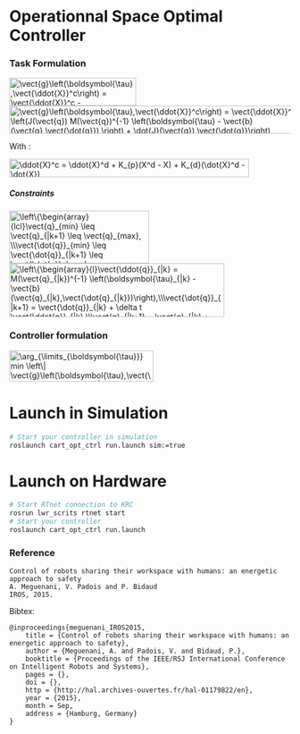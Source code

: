 Operationnal Space Optimal Controller
============

### Task Formulation 
<img src="http://www.sciweavers.org/tex2img.php?eq=%5Cvect%7Bg%7D%5Cleft%28%5Cboldsymbol%7B%5Ctau%7D%2C%5Cvect%7B%5Cddot%7BX%7D%7D%5Ec%5Cright%29%20%3D%20%20%5Cvect%7B%5Cddot%7BX%7D%7D%5Ec%20-%20%5Cvect%7B%5Cddot%7BX%7D%7D&bc=Transparent&fc=Black&im=png&fs=18&ff=modern&edit=0" align="center" border="0" alt="\vect{g}\left(\boldsymbol{\tau},\vect{\ddot{X}}^c\right) =  \vect{\ddot{X}}^c - \vect{\ddot{X}}" width="227" height="50" />

<img src="http://www.sciweavers.org/tex2img.php?eq=%5Cvect%7Bg%7D%5Cleft%28%5Cboldsymbol%7B%5Ctau%7D%2C%5Cvect%7B%5Cddot%7BX%7D%7D%5Ec%5Cright%29%20%3D%20%20%5Cvect%7B%5Cddot%7BX%7D%7D%5Ec%20-%20%5Cleft%28J%28%5Cvect%7Bq%7D%29%20M%28%5Cvect%7Bq%7D%29%5E%7B-1%7D%20%5Cleft%28%5Cboldsymbol%7B%5Ctau%7D%20-%20%5Cvect%7Bb%7D%28%5Cvect%7Bq%7D%2C%5Cvect%7B%5Cdot%7Bq%7D%7D%29%20%5Cright%29%20%2B%20%5Cdot%7BJ%7D%28%5Cvect%7Bq%7D%29%20%5Cvect%7B%5Cdot%7Bq%7D%7D%5Cright%29&bc=Transparent&fc=Black&im=png&fs=18&ff=modern&edit=0" align="center" border="0" alt="\vect{g}\left(\boldsymbol{\tau},\vect{\ddot{X}}^c\right) =  \vect{\ddot{X}}^c - \left(J(\vect{q}) M(\vect{q})^{-1} \left(\boldsymbol{\tau} - \vect{b}(\vect{q},\vect{\dot{q}}) \right) + \dot{J}(\vect{q}) \vect{\dot{q}}\right)" width="583" height="50" />

With : 

<img src="http://www.sciweavers.org/tex2img.php?eq=%5Cddot%7BX%7D%5Ec%20%3D%20%5Cddot%7BX%7D%5Ed%20%2B%20K_%7Bp%7D%28X%5Ed%20-%20X%29%20%2B%20K_%7Bd%7D%28%5Cdot%7BX%7D%5Ed%20-%20%5Cdot%7BX%7D%29&bc=Transparent&fc=Black&im=png&fs=18&ff=modern&edit=0" align="center" border="0" alt="\ddot{X}^c = \ddot{X}^d + K_{p}(X^d - X) + K_{d}(\dot{X}^d - \dot{X})" width="429" height="33" />

##### Constraints

<img src="http://www.sciweavers.org/tex2img.php?eq=%5Cleft%5C%7B%5Cbegin%7Barray%7D%7Blcl%7D%5Cvect%7Bq%7D_%7Bmin%7D%20%5Cleq%20%5Cvect%7Bq%7D_%7B%7Ck%2B1%7D%20%5Cleq%20%5Cvect%7Bq%7D_%7Bmax%7D%2C%20%5C%5C%5Cvect%7B%5Cdot%7Bq%7D%7D_%7Bmin%7D%20%5Cleq%20%5Cvect%7B%5Cdot%7Bq%7D%7D_%7B%7Ck%2B1%7D%20%5Cleq%20%5Cvect%7B%5Cdot%7Bq%7D%7D_%7Bmax%7D%2C%20%5C%5C%5Cboldsymbol%7B%5Ctau%7D_%7Bmin%7D%20%5Cleq%20%5Cboldsymbol%7B%5Ctau%7D_%7B%7Ck%7D%20%5Cleq%20%5Cboldsymbol%7B%5Ctau%7D_%7Bmax%7D.%5Cend%7Barray%7D%5Cright&bc=Transparent&fc=Black&im=png&fs=18&ff=modern&edit=0" align="center" border="0" alt="\left\{\begin{array}{lcl}\vect{q}_{min} \leq \vect{q}_{|k+1} \leq \vect{q}_{max}, \\\vect{\dot{q}}_{min} \leq \vect{\dot{q}}_{|k+1} \leq \vect{\dot{q}}_{max}, \\\boldsymbol{\tau}_{min} \leq \boldsymbol{\tau}_{|k} \leq \boldsymbol{\tau}_{max}.\end{array}\right" width="250" height="94" />


<img src="http://www.sciweavers.org/tex2img.php?eq=%5Cleft%5C%7B%5Cbegin%7Barray%7D%7Bl%7D%5Cvect%7B%5Cddot%7Bq%7D%7D_%7B%7Ck%7D%20%3D%20M%28%5Cvect%7Bq%7D_%7B%7Ck%7D%29%5E%7B-1%7D%20%5Cleft%28%5Cboldsymbol%7B%5Ctau%7D_%7B%7Ck%7D%20-%20%5Cvect%7Bb%7D%28%5Cvect%7Bq%7D_%7B%7Ck%7D%2C%5Cvect%7B%5Cdot%7Bq%7D_%7B%7Ck%7D%7D%29%5Cright%29%2C%5C%5C%5Cvect%7B%5Cdot%7Bq%7D%7D_%7B%7Ck%2B1%7D%20%20%3D%20%20%5Cvect%7B%5Cdot%7Bq%7D%7D_%7B%7Ck%7D%20%2B%20%5Cdelta%20t%20%5Cvect%7B%5Cddot%7Bq%7D%7D_%7B%7Ck%7D%2C%5C%5C%5Cvect%7Bq%7D_%7B%7Ck%2B1%7D%20%3D%20%5Cvect%7Bq%7D_%7B%7Ck%7D%20%2B%20%5Cdelta%20t%20%5Cvect%7B%5Cdot%7Bq%7D%7D_%7B%7Ck%7D%20%2B%20%5Cfrac%7B%5Cdelta%20t%5E%7B2%7D%7D%7B2%7D%20%5Cvect%7B%5Cddot%7Bq%7D%7D_%7B%7Ck%7D.%5Cend%7Barray%7D%5Cright&bc=Transparent&fc=Black&im=png&fs=18&ff=modern&edit=0" align="center" border="0" alt="\left\{\begin{array}{l}\vect{\ddot{q}}_{|k} = M(\vect{q}_{|k})^{-1} \left(\boldsymbol{\tau}_{|k} - \vect{b}(\vect{q}_{|k},\vect{\dot{q}_{|k}})\right),\\\vect{\dot{q}}_{|k+1}  =  \vect{\dot{q}}_{|k} + \delta t \vect{\ddot{q}}_{|k},\\\vect{q}_{|k+1} = \vect{q}_{|k} + \delta t \vect{\dot{q}}_{|k} + \frac{\delta t^{2}}{2} \vect{\ddot{q}}_{|k}.\end{array}\right" width="385" height="96" />


### Controller formulation
<img src="http://www.sciweavers.org/tex2img.php?eq=%5Carg_%7B%5Climits_%7B%5Cboldsymbol%7B%5Ctau%7D%7D%7D%20min%20%20%5Cleft%5C%7C%20%5Cvect%7Bg%7D%5Cleft%28%5Cboldsymbol%7B%5Ctau%7D%2C%5Cvect%7B%5Cddot%7BX%7D%7D%5Ec%5Cright%29%20%5Cright%5C%7C_%7BQ_t%7D%5E2&bc=Transparent&fc=Black&im=png&fs=18&ff=modern&edit=0" align="center" border="0" alt="\arg_{\limits_{\boldsymbol{\tau}}} min  \left\| \vect{g}\left(\boldsymbol{\tau},\vect{\ddot{X}}^c\right) \right\|_{Q_t}^2" width="258" height="56" />

# Launch in Simulation

```bash
# Start your controller in simulation
roslaunch cart_opt_ctrl run.launch sim:=true
```
# Launch on Hardware

```bash
# Start RTnet connection to KRC
rosrun lwr_scrits rtnet start
# Start your controller
roslaunch cart_opt_ctrl run.launch
```

### Reference
```
Control of robots sharing their workspace with humans: an energetic approach to safety
A. Meguenani, V. Padois and P. Bidaud
IROS, 2015.
```
Bibtex: 
```
@inproceedings{meguenani_IROS2015,
    title = {Control of robots sharing their workspace with humans: an energetic approach to safety},
    author = {Meguenani, A. and Padois, V. and Bidaud, P.},
    booktitle = {Proceedings of the IEEE/RSJ International Conference on Intelligent Robots and Systems},
    pages = {},
    doi = {},
    http = {http://hal.archives-ouvertes.fr/hal-01179822/en},
    year = {2015},
    month = Sep,
    address = {Hamburg, Germany}
}
```
